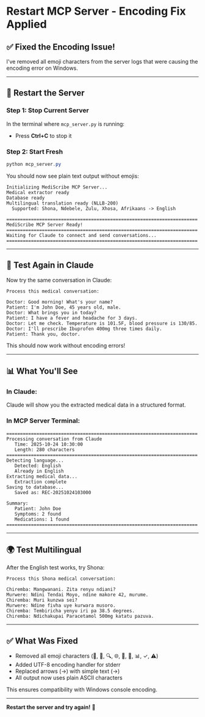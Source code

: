# Restart MCP Server - Encoding Fix Applied

## ✅ Fixed the Encoding Issue!

I've removed all emoji characters from the server logs that were causing the encoding error on Windows.

---

## 🔄 Restart the Server

### Step 1: Stop Current Server

In the terminal where `mcp_server.py` is running:
- Press **Ctrl+C** to stop it

### Step 2: Start Fresh

```powershell
python mcp_server.py
```

You should now see plain text output without emojis:
```
Initializing MediScribe MCP Server...
Medical extractor ready
Database ready
Multilingual translation ready (NLLB-200)
  Supported: Shona, Ndebele, Zulu, Xhosa, Afrikaans -> English

======================================================================
MediScribe MCP Server Ready!
======================================================================
Waiting for Claude to connect and send conversations...
======================================================================
```

---

## 🧪 Test Again in Claude

Now try the same conversation in Claude:

```
Process this medical conversation:

Doctor: Good morning! What's your name?
Patient: I'm John Doe, 45 years old, male.
Doctor: What brings you in today?
Patient: I have a fever and headache for 3 days.
Doctor: Let me check. Temperature is 101.5F, blood pressure is 130/85.
Doctor: I'll prescribe Ibuprofen 400mg three times daily.
Patient: Thank you, doctor.
```

This should now work without encoding errors!

---

## 📊 What You'll See

### In Claude:
Claude will show you the extracted medical data in a structured format.

### In MCP Server Terminal:
```
======================================================================
Processing conversation from Claude
   Time: 2025-10-24 10:30:00
   Length: 280 characters
======================================================================
Detecting language...
   Detected: English
   Already in English
Extracting medical data...
   Extraction complete
Saving to database...
   Saved as: REC-20251024103000

Summary:
   Patient: John Doe
   Symptoms: 2 found
   Medications: 1 found
======================================================================
```

---

## 🌍 Test Multilingual

After the English test works, try Shona:

```
Process this Shona medical conversation:

Chiremba: Mangwanani. Zita renyu ndiani?
Murwere: Ndini Tendai Moyo, ndine makore 42, murume.
Chiremba: Muri kunzwa sei?
Murwere: Ndine fivha uye kurwara musoro.
Chiremba: Tembiricha yenyu iri pa 38.5 degrees.
Chiremba: Ndichakupai Paracetamol 500mg katatu pazuva.
```

---

## ✅ What Was Fixed

- Removed all emoji characters (🚀, 📝, 🔍, 🌐, 🔬, 💾, 📊, ✓, ⚠️)
- Added UTF-8 encoding handler for stderr
- Replaced arrows (→) with simple text (->)
- All output now uses plain ASCII characters

This ensures compatibility with Windows console encoding.

---

**Restart the server and try again!** 🎉
